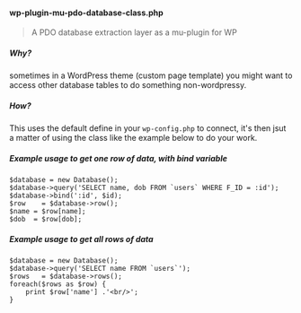 #### wp-plugin-mu-pdo-database-class.php

> A PDO database extraction layer as a mu-plugin for WP

##### Why?

sometimes in a WordPress theme (custom page template) you might want to access other database tables to do something non-wordpressy.

##### How?

This uses the default define in your `wp-config.php` to connect, it's then jsut a matter of using the class like the example below to do your work.

##### Example usage to get one row of data, with bind variable

    $database = new Database();
    $database->query('SELECT name, dob FROM `users` WHERE F_ID = :id');
    $database->bind(':id', $id);
    $row 	= $database->row();
    $name = $row[name];
    $dob  = $row[dob];
    
##### Example usage to get all rows of data

    $database = new Database();
    $database->query('SELECT name FROM `users`');
    $rows 	= $database->rows();
    foreach($rows as $row) {
        print $row['name'] .'<br/>';
    }
